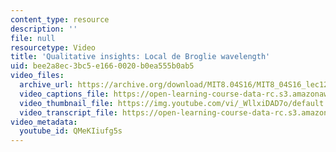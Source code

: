 ```yaml
---
content_type: resource
description: ''
file: null
resourcetype: Video
title: 'Qualitative insights: Local de Broglie wavelength'
uid: bee2a8ec-3bc5-e166-0020-b0ea555b0ab5
video_files:
  archive_url: https://archive.org/download/MIT8.04S16/MIT8_04S16_lec12_s3_300k.mp4
  video_captions_file: https://open-learning-course-data-rc.s3.amazonaws.com/8-04-quantum-physics-i-spring-2016/b212a1ce5ef45a298c9920fada68f42e_QMeKIiufg5s.vtt
  video_thumbnail_file: https://img.youtube.com/vi/_WllxiDAD7o/default.jpg
  video_transcript_file: https://open-learning-course-data-rc.s3.amazonaws.com/8-04-quantum-physics-i-spring-2016/140f2ac5812d3bb02b59cd1a86dd3964_QMeKIiufg5s.pdf
video_metadata:
  youtube_id: QMeKIiufg5s
---
```

